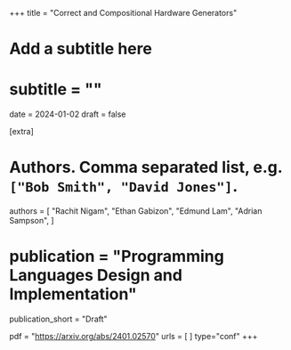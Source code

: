 +++
title = "Correct and Compositional Hardware Generators"
# Add a subtitle here
# subtitle = ""
date = 2024-01-02
draft = false

[extra]
# Authors. Comma separated list, e.g. `["Bob Smith", "David Jones"]`.
authors = [
  "Rachit Nigam",
  "Ethan Gabizon",
  "Edmund Lam",
  "Adrian Sampson",
]

# publication = "Programming Languages Design and Implementation"
publication_short = "Draft"

pdf = "https://arxiv.org/abs/2401.02570"
urls = [ ]
type="conf"
+++